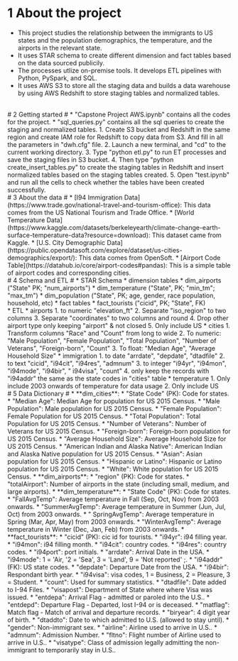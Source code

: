 # 1 About the project #
* This project studies the relationship between the immigrants to US states and the population demographics, the temperature, and the airports in the relevant state.
* It uses STAR schema to create different dimension and fact tables based on the data sourced publicily.
* The processes utlize on-premise tools. It develops ETL pipelines with Python, PySpark, and SQL.
* It uses AWS S3 to store all the staging data and builds a data warehouse by using AWS Redshift to store staging tables and normalized tables. 
<br >
# 2 Getting started #
* "Capstone Project AWS.ipynb" contains all the codes for the project.  
* "sql_queries.py" contains all the sql queries to create the staging and normalized tables.
    1. Create S3 bucket and Redshift in the same region and create IAM role for Redshift to copy data from S3. And fill in all the parameters in "dwh.cfg" file.
    2. Launch a new terminal, and "cd" to the current working directory.   
    3. Type "python etl.py" to run ET processes and save the staging files in S3 bucket.  
    4. Then type "python create_insert_tables.py" to create the staging tables in Redshift and insert normalized tables based on the staging tables created. 
    5. Open "test.ipynb" and run all the cells to check whether the tables have been created successfully.
<br >
# 3 About the data #
* [I94 Immigration Data](https://www.trade.gov/national-travel-and-tourism-office): This data comes from the US National Tourism and Trade Office.
* [World Temperature Data](https://www.kaggle.com/datasets/berkeleyearth/climate-change-earth-surface-temperature-data?resource=download): This dataset came from Kaggle.
* [U.S. City Demographic Data](https://public.opendatasoft.com/explore/dataset/us-cities-demographics/export/): This data comes from OpenSoft.
* [Airport Code Table](https://datahub.io/core/airport-codes#pandas): This is a simple table of airport codes and corresponding cities. 
<br >
# 4 Schema and ETL #
* STAR Schema
    * dimension tables
        * dim_airports ("State" PK; "num_airports")
        * dim_temperature ("State", PK; "min_tm"; "max_tm")
        * dim_population ("State", PK; age, gender, race population, household, etc)
    * fact tables
        * fact_tourists ("cicid", PK; "State", FK)  
<br>
* ETL
    * airports
        1. to numeric "elevation_ft"
        2. Separate "iso_region" to two columns  
        3. Separate "coordinates" to two columns and round
        4. Drop other airport type only keeping "airport" & not closed
        5. Only include US
    * cities
        1. Transform columns "Race" and "Count" from long to wide
        2. To numeric: "Male Population", "Female Population", "Total Population", "Number of Veterans", "Foreign-born", "Count"
        3. To float: "Median Age", "Average Household Size"    
    * immigration
        1. to date "arrdate", "depdate", "dtadfile"
        2. to text "cicid", "i94cit", "i94res", "admnum"
        3. to integer "i94yr", "i94mon", "i94mode", "i94bir", "	i94visa", "count" 
        4. only keep the records with "i94addr" the same as the state codes in "cities" table
    * temperature
        1. Only include 2003 onwards of temperature for data usage
        2. Only include US
<br >
# 5 Data Dictionary #
* **dim_cities**:
    * "State Code" (PK): Code for states.
    * "Median Age": Median Age for population for US 2015 Census.
    * "Male Population": Male population for US 2015 Census.
    * "Female Population": Female Population for US 2015 Census.
    * "Total Population": Total Population for US 2015 Census.
    * "Number of Veterans": Number of Veterans for US 2015 Census.
    * "Foreign-born": Foreign-born population for US 2015 Census.
    * "Average Household Size": Average Household Size for US 2015 Census.
    * "American Indian and Alaska Native": American Indian and Alaska Native population for US 2015 Census.
    * "Asian": Asian population for US 2015 Census.
    * "Hispanic or Latino": Hispanic or Latino population for US 2015 Census.
    * "White": White population for US 2015 Census.
* **dim_airports**:
    * "region" (PK): Code for states.
    * "totalAirport": Number of airports in the state (including small, medium, and large airports).
* **dim_temperature**:
    * "State Code" (PK): Code for states.
    * "FallAvgTemp": Average temperature in Fall (Sep, Oct, Nov) from 2003 onwards.
    * "SummerAvgTemp": Average temperature in Summer (Jun, Jul, Oct) from 2003 onwards.
    * "	SpringAvgTemp": Average temperature in Spring (Mar, Apr, May) from 2003 onwards.
    * "WinterAvgTemp": Average temperature in Winter (Dec, Jan, Feb) from 2003 onwards.
* **fact_tourists**:
    * "cicid" (PK): cic id for tourists.
    * "i94yr": i94 filling year.
    * "i94mon": i94 filling month.
    * "i94cit": country codes.
    * "i94res": country codes.
    * "i94port": port initials.
    * "arrdate": Arrival Date in the USA.
    * "i94mode": 1 = 'Air, '2 = 'Sea', 3 = 'Land', 9 = 'Not reported' ;.
    * "i94addr" (FK): US state codes.
    * "depdate": Departure Date from the USA.
    * "i94bir": Respondant birth year.
    * "i94visa": visa codes, 1 = Business, 2 = Pleasure, 3 = Student.
    * "count": Used for summary statistics.
    * "dtadfile": Date added to I-94 Files.
    * "visapost":  Department of State where where Visa was issued.
    * "entdepa": Arrival Flag - admitted or paroled into the U.S..
    * "entdepd": Departure Flag - Departed, lost I-94 or is deceased.
    * "matflag": Match flag - Match of arrival and departure records.    
    * "biryear": 4 digit year of birth.
    * "dtaddto": Date to which admitted to U.S. (allowed to stay until).
    * "gender": Non-immigrant sex.
    * "airline": Airline used to arrive in U.S..
    * "admnum": Admission Number.
    * "fltno": Flight number of Airline used to arrive in U.S..
    * "visatype": Class of admission legally admitting the non-immigrant to temporarily stay in U.S..           